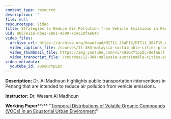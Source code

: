 ```yaml
---
content_type: resource
description: ''
file: null
resourcetype: Video
title: Strategies to Reduce Air Pollution from Vehicle Emissions in Penang, Malaysia
uid: 0657e116-dba2-1861-4299-acec28fae64b
video_files:
  archive_url: https://archive.org/download/MIT11.384F15/MIT11_384F15_Wesam_300k.mp4
  video_captions_file: /courses/11-384-malaysia-sustainable-cities-practicum-spring-2018/90b676fdda1e520eb6d4fc32cabd52a9_xUsGRYtpLDc.vtt
  video_thumbnail_file: https://img.youtube.com/vi/xUsGRYtpLDc/default.jpg
  video_transcript_file: /courses/11-384-malaysia-sustainable-cities-practicum-spring-2018/fc5572885fd5296a23eb590e586546e5_xUsGRYtpLDc.pdf
video_metadata:
  youtube_id: xUsGRYtpLDc
---
```


**Description:** Dr. Al Madhoun highlights public transportation interventions in Penang that are intended to reduce air pollution from vehicle emissions.

**Instructor:** Dr. Wesam Al Madhoun

**Working Paper****:** "[Temporal Distributions of Volatile Organic Compounds (VOCs) in an Equatorial Urban Environment](http://malaysiacities.mit.edu/paperMadhoun)"